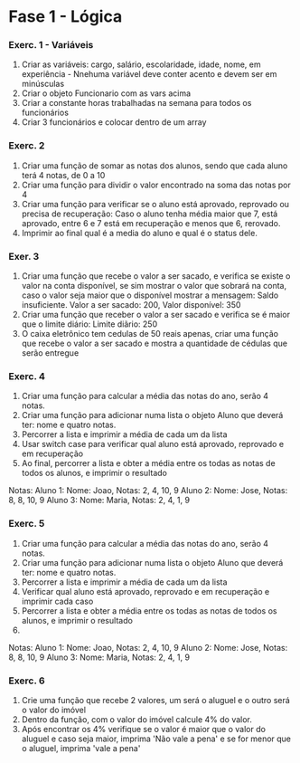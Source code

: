 Fase 1 - Lógica
===

### Exerc. 1 - Variáveis
1. Criar as variáveis: cargo, salário, escolaridade, idade, nome, em experiência - Nnehuma variável deve conter acento e devem ser em minúsculas
2. Criar o objeto Funcionario com as vars acima
3. Criar a constante horas trabalhadas na semana para todos os funcionários
4. Criar 3 funcionários e colocar dentro de um array

### Exerc. 2
1. Criar uma função de somar as notas dos alunos, sendo que cada aluno terá 4 notas, de 0 a 10
2. Criar uma função para dividir o valor encontrado na soma das notas por 4
3. Criar uma função para verificar se o aluno está aprovado, reprovado ou precisa de recuperação: Caso o aluno tenha média maior que 7, está aprovado, entre 6 e 7 está em recuperação e menos que 6, rerovado.
4. Imprimir ao final qual é a media do aluno e qual é o status dele.

### Exer. 3
1. Criar uma função que recebe o valor a ser sacado, e verifica se existe o valor na conta disponível, se sim mostrar o valor que sobrará na conta, caso o valor seja maior que o disponível mostrar a mensagem: Saldo insuficiente. Valor a ser sacado: 200, Valor disponível: 350
2. Criar uma função que receber o valor a ser sacado e verifica se é maior que o limite diário: Limite diãrio: 250
3. O caixa eletrônico tem cedulas de 50 reais apenas, criar uma função que recebe o valor a ser sacado e mostra a quantidade de cédulas que serão entregue

### Exerc. 4
1. Criar uma função para calcular a média das notas do ano, serão 4 notas.
2. Criar uma função para adicionar numa lista o objeto Aluno que deverá ter: nome e quatro notas.
3. Percorrer a lista e imprimir a média de cada um da lista
4. Usar switch case para verificar qual aluno está aprovado, reprovado e em recuperação
5. Ao final, percorrer a lista e obter a média entre os todas as notas de todos os alunos, e imprimir o resultado

Notas: 
Aluno 1: Nome: Joao, Notas: 2, 4, 10, 9
Aluno 2: Nome: Jose, Notas: 8, 8, 10, 9
Aluno 3: Nome: Maria, Notas: 2, 4, 1, 9

### Exerc. 5
1. Criar uma função para calcular a média das notas do ano, serão 4 notas.
2. Criar uma função para adicionar numa lista o objeto Aluno que deverá ter: nome e quatro notas.
3. Percorrer a lista e imprimir a média de cada um da lista
4. Verificar qual aluno está aprovado, reprovado e em recuperação e imprimir cada caso
5. Percorrer a lista e obter a média entre os todas as notas de todos os alunos, e imprimir o resultado
6. 

Notas: Aluno 1: Nome: Joao, Notas: 2, 4, 10, 9 Aluno 2: Nome: Jose, Notas: 8, 8, 10, 9 Aluno 3: Nome: Maria, Notas: 2, 4, 1, 9

### Exerc. 6

1. Crie uma função que recebe 2 valores, um será o aluguel e o outro será o valor do imóvel
2. Dentro da função, com o valor do imóvel calcule 4% do valor.
3. Após encontrar os 4% verifique se o valor é maior que o valor do aluguel e caso seja maior, imprima 'Não vale a pena' e se for menor que o aluguel, imprima 'vale a pena'
